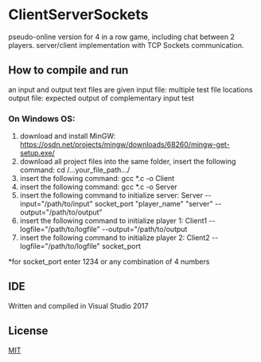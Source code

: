 # ClientServerSockets
pseudo-online version for 4 in a row game, including chat between 2 players. server/client implementation with TCP Sockets communication.

## How to compile and run
an input and output text files are given
input file: multiple test file locations
output file: expected output of complementary input test

### On Windows OS: 
1. download and install MinGW: https://osdn.net/projects/mingw/downloads/68260/mingw-get-setup.exe/
2. download all project files into the same folder, insert the following command: cd /...your_file_path.../
3. insert the following command: gcc *.c -o Client
4. insert the following command: gcc *.c -o Server
5. insert the following command to initialize server: Server --input="/path/to/input" socket_port "player_name" "server" --output="/path/to/output"
6. insert the following command to initialize player 1: Client1 --logfile="/path/to/logfile" --output="/path/to/output
7. insert the following command to initialize player 2: Client2 --logfile="/path/to/logfile" socket_port

\*for socket_port enter 1234 or any combination of 4 numbers


## IDE
Written and compiled in Visual Studio 2017

## License
[MIT](https://choosealicense.com/licenses/mit/)
